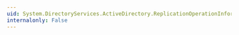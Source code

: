 ```yaml
---
uid: System.DirectoryServices.ActiveDirectory.ReplicationOperationInformation.#ctor
internalonly: False
---
```


